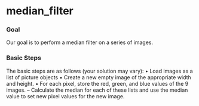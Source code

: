 # median_filter

### Goal

Our goal is to perform a median filter on a series of images.

### Basic Steps

The basic steps are as follows (your solution may vary):
• Load images as a list of picture objects
• Create a new empty image of the appropriate width and height.
• For each pixel, store the red, green, and blue values of the 9 images.
– Calculate the median for each of these lists and use the median value to set new
pixel values for the new image.
